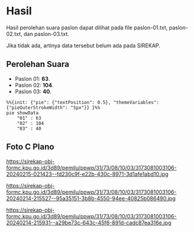 # Hasil

Hasil perolehan suara paslon dapat dilihat pada file paslon-01.txt, paslon-02.txt, dan paslon-03.txt.

Jika tidak ada, artinya data tersebut belum ada pada SIREKAP.

## Perolehan Suara

 * Paslon 01: **63**.
 * Paslon 02: **104**.
 * Paslon 03: **40**.

```mermaid
%%{init: {"pie": {"textPosition": 0.5}, "themeVariables": {"pieOuterStrokeWidth": "5px"}} }%%
pie showData
    "01" : 63
    "02" : 104
    "03" : 40
```
## Foto C Plano

https://sirekap-obj-formc.kpu.go.id/3d89/pemilu/ppwp/31/73/08/10/03/3173081003106-20240215-021423--fd230c9f-e22b-430c-8971-3d1afe1abd10.jpg

https://sirekap-obj-formc.kpu.go.id/3d89/pemilu/ppwp/31/73/08/10/03/3173081003106-20240214-215527--95a35151-3b8b-4550-94ee-40825b086490.jpg

https://sirekap-obj-formc.kpu.go.id/3d89/pemilu/ppwp/31/73/08/10/03/3173081003106-20240214-215931--a29be73c-643c-45f6-891d-cadc87ea316e.jpg
